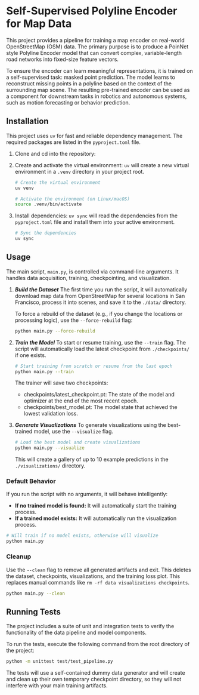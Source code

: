 # Self-Supervised Polyline Encoder for Map Data

This project provides a pipeline for training a map encoder on real-world OpenStreetMap (OSM) data. The primary purpose is to produce a PoinNet style Polyline Encoder model that can convert complex, variable-length road networks into fixed-size feature vectors.

To ensure the encoder can learn meaningful representations, it is trained on a self-supervised task: masked point prediction. The model learns to reconstruct missing points in a polyline based on the context of the surrounding map scene. The resulting pre-trained encoder can be used as a component for downstream tasks in robotics and autonomous systems, such as motion forecasting or behavior prediction.

## Installation

This project uses `uv` for fast and reliable dependency management. The required packages are listed in the `pyproject.toml` file.

1. Clone and cd into the repository:

2. Create and activate the virtual environment:
    `uv` will create a new virtual environment in a `.venv` directory in your project root.

    ```bash
    # Create the virtual environment
    uv venv

    # Activate the environment (on Linux/macOS)
    source .venv/bin/activate
    ```

3. Install dependencies:
    `uv sync` will read the dependencies from the `pyproject.toml` file and install them into your active environment.

    ```bash
    # Sync the dependencies
    uv sync
    ```

## Usage

The main script, `main.py`, is controlled via command-line arguments. It handles data acquisition, training, checkpointing, and visualization.

1. ***Build the Dataset***
    The first time you run the script, it will automatically download map data from OpenStreetMap for several locations in San Francisco, process it into scenes, and save it to the `./data/` directory.

    To force a rebuild of the dataset (e.g., if you change the locations or processing logic), use the `--force-rebuild` flag:

    ```bash
    python main.py --force-rebuild

    ```

2. ***Train the Model***
    To start or resume training, use the `--train` flag. The script will automatically load the latest checkpoint from `./checkpoints/` if one exists.

    ```bash
    # Start training from scratch or resume from the last epoch
    python main.py --train
    ```

    The trainer will save two checkpoints:

    - checkpoints/latest_checkpoint.pt: The state of the model and optimizer at the end of the most recent epoch.
    - checkpoints/best_model.pt: The model state that achieved the lowest validation loss.

3. ***Generate Visualizations***
    To generate visualizations using the best-trained model, use the `--visualize` flag.

    ```bash
    # Load the best model and create visualizations
    python main.py --visualize
    ```

    This will create a gallery of up to 10 example predictions in the `./visualizations/` directory.

### Default Behavior

If you run the script with no arguments, it will behave intelligently:

- **If no trained model is found:** It will automatically start the training process.
- **If a trained model exists:** It will automatically run the visualization process.

```bash
# Will train if no model exists, otherwise will visualize
python main.py
```

### Cleanup

Use the `--clean` flag to remove all generated artifacts and exit. This deletes the dataset, checkpoints, visualizations, and the training loss plot. This replaces manual commands like `rm -rf data visualizations checkpoints`.

```bash
python main.py --clean
```

## Running Tests

The project includes a suite of unit and integration tests to verify the functionality of the data pipeline and model components.

To run the tests, execute the following command from the root directory of the project:

```bash
python -m unittest test/test_pipeline.py
```

The tests will use a self-contained dummy data generator and will create and clean up their own temporary checkpoint directory, so they will not interfere with your main training artifacts.
